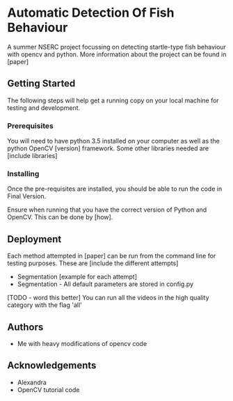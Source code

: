 # Automatic Detection Of Fish Behaviour

A summer NSERC project focussing on detecting startle-type fish behaviour with opencv and python. More information about the project can be found in [paper]

## Getting Started
The following steps will help get a running copy on your local machine for testing and development.

### Prerequisites
You will need to have python 3.5 installed on your computer as well as the python OpenCV [version] framework. Some other libraries needed are [include libraries]

### Installing
Once the pre-requisites are installed, you should be able to run the code in Final Version. 

Ensure when running that you have the correct version of Python and OpenCV. This can be done by [how].

## Deployment
Each method attempted in [paper] can be run from the command line for testing purposes. These are
[include the different attempts]
* Segmentation
[example for each attempt]
* Segmentation - All default parameters are stored in config.py

[TODO - word this better]
You can run all the videos in the high quality category with the flag 'all'

## Authors
* Me with heavy modifications of opencv code

## Acknowledgements
* Alexandra
* OpenCV tutorial code



